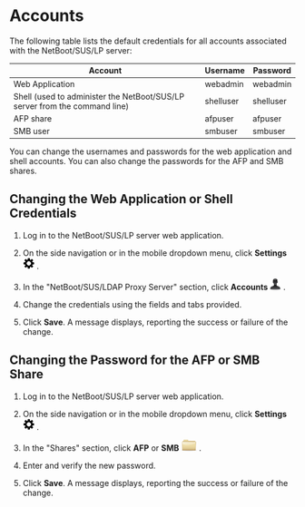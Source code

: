 # Accounts
The following table lists the default credentials for all accounts associated with the NetBoot/SUS/LP server:

Account  | Username | Password
-------  | -------- | --------
Web Application | webadmin | webadmin
Shell (used to administer the NetBoot/SUS/LP server from the command line)  | shelluser | shelluser
AFP share | afpuser | afpuser
SMB user | smbuser | smbuser

You can change the usernames and passwords for the web application and shell accounts. You can also change the passwords for the AFP and SMB shares.

## Changing the Web Application or Shell Credentials

1. Log in to the NetBoot/SUS/LP server web application.

2. On the side navigation or in the mobile dropdown menu, click **Settings** <img height="20" src="images/thumbnails/settings_icon.png"> .

3. In the "NetBoot/SUS/LDAP Proxy Server" section, click **Accounts** <img height="20" src="images/thumbnails/user_icon.png"> .

4. Change the credentials using the fields and tabs provided.

5. Click **Save**. A message displays, reporting the success or failure of the change.

## Changing the Password for the AFP or SMB Share

1. Log in to the NetBoot/SUS/LP server web application.

2. On the side navigation or in the mobile dropdown menu, click **Settings** <img height="20" src="images/thumbnails/settings_icon.png"> .

3. In the "Shares" section, click **AFP** or **SMB** <img height="20" src="images/thumbnails/categories_icon.png"> .

4. Enter and verify the new password.

5. Click **Save**. A message displays, reporting the success or failure of the change.
